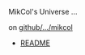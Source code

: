 
MikCol's Universe ...

on [github/.../mikcol](https://github.com/michel47/mikcol)

* [README](README.html)
